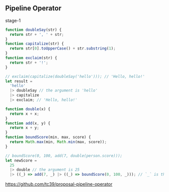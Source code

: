 ## Pipeline Operator

stage-1

```javascript
function doubleSay(str) {
  return str + ', ' + str;
}
function capitalize(str) {
  return str[0].toUpperCase() + str.substring(1);
}
function exclaim(str) {
  return str + '!';
}

// exclaim(capitalize(doubleSay('hello'))); // 'Hello, hello!'
let result =
  'hello'
  |> doubleSay // the argument is 'hello'
  |> capitalize
  |> exclaim; // 'Hello, hello!'

function double(x) {
  return x + x;
}
function add(x, y) {
  return x + y;
}
function boundScore(min, max, score) {
  return Math.max(min, Math.min(max, score));
}

// boundScore(0, 100, add(7, double(person.score)));
let newScore =
  25
  |> double // the argument is 25
  |> ((_) => add(7, _) |> ((_) => boundScore(0, 100, _))); // `_` is the return value of `double` // 57 // `_` is the return value of `add`
```

<a class="ref-link" href="https://github.com/tc39/proposal-pipeline-operator" target="_blank">
  https://github.com/tc39/proposal-pipeline-operator
</a>
